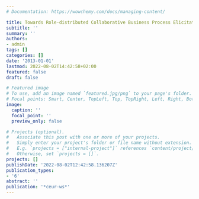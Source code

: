 ```yaml
---
# Documentation: https://wowchemy.com/docs/managing-content/

title: Towards Role-distributed Collaborative Business Process Elicitation
subtitle: ''
summary: ''
authors:
- admin
tags: []
categories: []
date: '2013-01-01'
lastmod: 2022-08-02T14:42:58+02:00
featured: false
draft: false

# Featured image
# To use, add an image named `featured.jpg/png` to your page's folder.
# Focal points: Smart, Center, TopLeft, Top, TopRight, Left, Right, BottomLeft, Bottom, BottomRight.
image:
  caption: ''
  focal_point: ''
  preview_only: false

# Projects (optional).
#   Associate this post with one or more of your projects.
#   Simply enter your project's folder or file name without extension.
#   E.g. `projects = ["internal-project"]` references `content/project/deep-learning/index.md`.
#   Otherwise, set `projects = []`.
projects: []
publishDate: '2022-08-02T12:42:58.136207Z'
publication_types:
- '6'
abstract: ''
publication: '*ceur-ws*'
---
```

